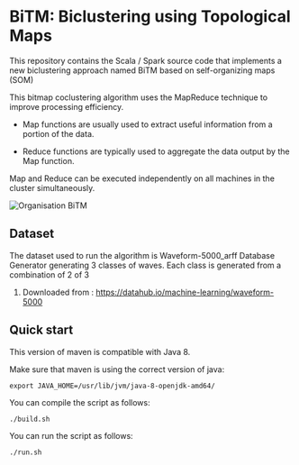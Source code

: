 # BiTM:  Biclustering using Topological Maps

This repository contains the Scala / Spark source code that implements a new biclustering approach named BiTM based on self-organizing maps (SOM)

This bitmap coclustering algorithm uses the MapReduce technique to improve processing efficiency.
 
 * Map functions are usually used to extract useful information from a portion of the data.

 * Reduce functions are typically used to aggregate the data output by the Map function.

 Map and Reduce can be executed independently on all machines in the cluster simultaneously.


![Organisation BiTM ](https://chemin/vers/l'image.png)


## Dataset
The dataset used to run the algorithm is Waveform-5000_arff Database Generator generating 3 classes of waves. Each class is generated from a combination of 2 of 3
  1. Downloaded from : https://datahub.io/machine-learning/waveform-5000

## Quick start
This version of maven is compatible with Java 8.

Make sure that maven is using the correct version of java:

```
export JAVA_HOME=/usr/lib/jvm/java-8-openjdk-amd64/
```

You can compile the script as follows:
```
./build.sh
```
You can run the script as follows:
```
./run.sh
```
